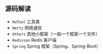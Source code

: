 ## 源码解读
- `HuTool` 工具类
- `Netty` 网络通信
- `Others` 其他小框架（一般一个框架一个文件）
- `Redisson` Redis 客户端
- `Spring` Spring 框架（Spring、Spring-Boot）